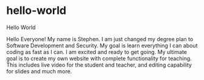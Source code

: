 # hello-world
Hello World

Hello Everyone!  My name is Stephen.  I am just changed my degree plan to Software Development and Security.  My goal is learn everything I can about coding as fast as I can.  I am excited and ready to get going.  My ultimate goal is to create my own website with complete functionality for teaching.  This includes live video for the student and teacher, and editing capability for slides and much more.
